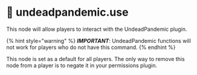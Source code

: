 # 👐 undeadpandemic.use

This node will allow players to interact with the UndeadPandemic plugin.

{% hint style="warning" %}
_**IMPORTANT**_: UndeadPandemic functions will not work for players who do not have this command.
{% endhint %}

This node is set as a default for all players. The only way to remove this node from a player is to negate it in your permissions plugin.
